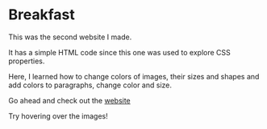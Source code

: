 # Breakfast

This was the second website I made.

It has a simple HTML code since this one was used to explore CSS properties.

Here, I learned how to change colors of images, their sizes and shapes and add colors to paragraphs, change color and size.

Go ahead and check out the [website](https://mariamalvarez.github.io/Web-Development/Breakfast/)

Try hovering over the images! 
